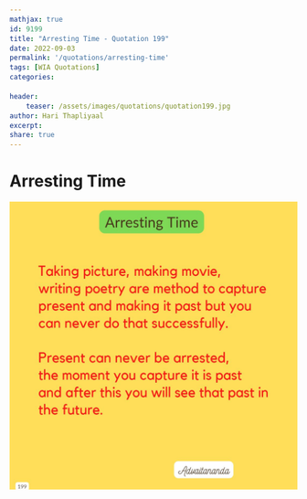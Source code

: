 ```yaml
---
mathjax: true
id: 9199
title: "Arresting Time - Quotation 199"
date: 2022-09-03
permalink: '/quotations/arresting-time'
tags: [WIA Quotations] 
categories: 

header:
    teaser: /assets/images/quotations/quotation199.jpg
author: Hari Thapliyaal 
excerpt:
share: true 
---
```


# Arresting Time

![Arresting Time](/assets/images/quotations/quotation199.jpg)
